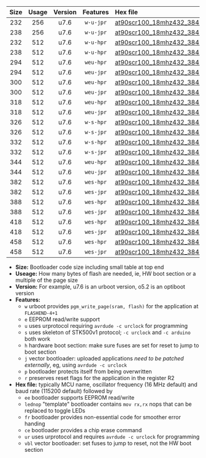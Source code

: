 |Size|Usage|Version|Features|Hex file|
|:-:|:-:|:-:|:-:|:--|
|232|256|u7.6|`w-u-jpr`|[at90scr100_18mhz432_38400bps_ur_vbl.hex](https://raw.githubusercontent.com/stefanrueger/urboot/main//at90scr100_18mhz432_38400bps_ur_vbl.hex)|
|238|256|u7.6|`w-u-jpr`|[at90scr100_18mhz432_38400bps_lednop_ur_vbl.hex](https://raw.githubusercontent.com/stefanrueger/urboot/main//at90scr100_18mhz432_38400bps_lednop_ur_vbl.hex)|
|232|512|u7.6|`w-u-hpr`|[at90scr100_18mhz432_38400bps_ur.hex](https://raw.githubusercontent.com/stefanrueger/urboot/main//at90scr100_18mhz432_38400bps_ur.hex)|
|238|512|u7.6|`w-u-hpr`|[at90scr100_18mhz432_38400bps_lednop_ur.hex](https://raw.githubusercontent.com/stefanrueger/urboot/main//at90scr100_18mhz432_38400bps_lednop_ur.hex)|
|294|512|u7.6|`weu-hpr`|[at90scr100_18mhz432_38400bps_ee_ur.hex](https://raw.githubusercontent.com/stefanrueger/urboot/main//at90scr100_18mhz432_38400bps_ee_ur.hex)|
|294|512|u7.6|`weu-jpr`|[at90scr100_18mhz432_38400bps_ee_ur_vbl.hex](https://raw.githubusercontent.com/stefanrueger/urboot/main//at90scr100_18mhz432_38400bps_ee_ur_vbl.hex)|
|300|512|u7.6|`weu-hpr`|[at90scr100_18mhz432_38400bps_ee_lednop_ur.hex](https://raw.githubusercontent.com/stefanrueger/urboot/main//at90scr100_18mhz432_38400bps_ee_lednop_ur.hex)|
|300|512|u7.6|`weu-jpr`|[at90scr100_18mhz432_38400bps_ee_lednop_ur_vbl.hex](https://raw.githubusercontent.com/stefanrueger/urboot/main//at90scr100_18mhz432_38400bps_ee_lednop_ur_vbl.hex)|
|318|512|u7.6|`weu-hpr`|[at90scr100_18mhz432_38400bps_ee_lednop_fr_ur.hex](https://raw.githubusercontent.com/stefanrueger/urboot/main//at90scr100_18mhz432_38400bps_ee_lednop_fr_ur.hex)|
|318|512|u7.6|`weu-jpr`|[at90scr100_18mhz432_38400bps_ee_lednop_fr_ur_vbl.hex](https://raw.githubusercontent.com/stefanrueger/urboot/main//at90scr100_18mhz432_38400bps_ee_lednop_fr_ur_vbl.hex)|
|326|512|u7.6|`w-s-hpr`|[at90scr100_18mhz432_38400bps.hex](https://raw.githubusercontent.com/stefanrueger/urboot/main//at90scr100_18mhz432_38400bps.hex)|
|326|512|u7.6|`w-s-jpr`|[at90scr100_18mhz432_38400bps_vbl.hex](https://raw.githubusercontent.com/stefanrueger/urboot/main//at90scr100_18mhz432_38400bps_vbl.hex)|
|332|512|u7.6|`w-s-hpr`|[at90scr100_18mhz432_38400bps_lednop.hex](https://raw.githubusercontent.com/stefanrueger/urboot/main//at90scr100_18mhz432_38400bps_lednop.hex)|
|332|512|u7.6|`w-s-jpr`|[at90scr100_18mhz432_38400bps_lednop_vbl.hex](https://raw.githubusercontent.com/stefanrueger/urboot/main//at90scr100_18mhz432_38400bps_lednop_vbl.hex)|
|344|512|u7.6|`weu-hpr`|[at90scr100_18mhz432_38400bps_ee_lednop_fr_ce_ur.hex](https://raw.githubusercontent.com/stefanrueger/urboot/main//at90scr100_18mhz432_38400bps_ee_lednop_fr_ce_ur.hex)|
|344|512|u7.6|`weu-jpr`|[at90scr100_18mhz432_38400bps_ee_lednop_fr_ce_ur_vbl.hex](https://raw.githubusercontent.com/stefanrueger/urboot/main//at90scr100_18mhz432_38400bps_ee_lednop_fr_ce_ur_vbl.hex)|
|382|512|u7.6|`wes-hpr`|[at90scr100_18mhz432_38400bps_ee.hex](https://raw.githubusercontent.com/stefanrueger/urboot/main//at90scr100_18mhz432_38400bps_ee.hex)|
|382|512|u7.6|`wes-jpr`|[at90scr100_18mhz432_38400bps_ee_vbl.hex](https://raw.githubusercontent.com/stefanrueger/urboot/main//at90scr100_18mhz432_38400bps_ee_vbl.hex)|
|388|512|u7.6|`wes-hpr`|[at90scr100_18mhz432_38400bps_ee_lednop.hex](https://raw.githubusercontent.com/stefanrueger/urboot/main//at90scr100_18mhz432_38400bps_ee_lednop.hex)|
|388|512|u7.6|`wes-jpr`|[at90scr100_18mhz432_38400bps_ee_lednop_vbl.hex](https://raw.githubusercontent.com/stefanrueger/urboot/main//at90scr100_18mhz432_38400bps_ee_lednop_vbl.hex)|
|418|512|u7.6|`wes-hpr`|[at90scr100_18mhz432_38400bps_ee_lednop_fr.hex](https://raw.githubusercontent.com/stefanrueger/urboot/main//at90scr100_18mhz432_38400bps_ee_lednop_fr.hex)|
|418|512|u7.6|`wes-jpr`|[at90scr100_18mhz432_38400bps_ee_lednop_fr_vbl.hex](https://raw.githubusercontent.com/stefanrueger/urboot/main//at90scr100_18mhz432_38400bps_ee_lednop_fr_vbl.hex)|
|458|512|u7.6|`wes-hpr`|[at90scr100_18mhz432_38400bps_ee_lednop_fr_ce.hex](https://raw.githubusercontent.com/stefanrueger/urboot/main//at90scr100_18mhz432_38400bps_ee_lednop_fr_ce.hex)|
|458|512|u7.6|`wes-jpr`|[at90scr100_18mhz432_38400bps_ee_lednop_fr_ce_vbl.hex](https://raw.githubusercontent.com/stefanrueger/urboot/main//at90scr100_18mhz432_38400bps_ee_lednop_fr_ce_vbl.hex)|

- **Size:** Bootloader code size including small table at top end
- **Useage:** How many bytes of flash are needed, ie, HW boot section or a multiple of the page size
- **Version:** For example, u7.6 is an urboot version, o5.2 is an optiboot version
- **Features:**
  + `w` urboot provides `pgm_write_page(sram, flash)` for the application at `FLASHEND-4+1`
  + `e` EEPROM read/write support
  + `u` uses urprotocol requiring `avrdude -c urclock` for programming
  + `s` uses skeleton of STK500v1 protocol; `-c urclock` and `-c arduino` both work
  + `h` hardware boot section: make sure fuses are set for reset to jump to boot section
  + `j` vector bootloader: uploaded applications *need to be patched externally*, eg, using `avrdude -c urclock`
  + `p` bootloader protects itself from being overwritten
  + `r` preserves reset flags for the application in the register R2
- **Hex file:** typically MCU name, oscillator frequency (16 MHz default) and baud rate (115200 default) followed by
  + `ee` bootloader supports EEPROM read/write
  + `lednop` "template" bootloader contains `mov rx,rx` nops that can be replaced to toggle LEDs
  + `fr` bootloader provides non-essential code for smoother error handing
  + `ce` bootloader provides a chip erase command
  + `ur` uses urprotocol and requires `avrdude -c urclock` for programming
  + `vbl` vector bootloader: set fuses to jump to reset, not the HW boot section
